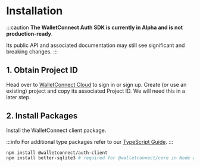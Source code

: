 # Installation

:::caution
**The WalletConnect Auth SDK is currently in Alpha and is not production-ready**.

Its public API and associated documentation may still see significant and breaking changes.
:::

## 1. Obtain Project ID

Head over to [WalletConnect Cloud](https://cloud.walletconnect.com/) to sign in or sign up. Create (or use an existing) project and copy its associated Project ID. We will need this in a later step.

## 2. Install Packages

Install the WalletConnect client package.

:::info
For additional type packages refer to our [TypeScript Guide](../guides/typescript).
:::

```bash npm2yarn
npm install @walletconnect/auth-client
npm install better-sqlite3 # required for @walletconnect/core in Node envs
```
